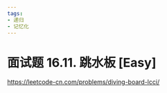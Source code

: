 ```yaml
---
tags:
- 递归
- 记忆化
---
```


# 面试题 16.11. 跳水板 [Easy]

<https://leetcode-cn.com/problems/diving-board-lcci/>
